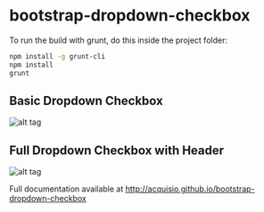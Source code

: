 bootstrap-dropdown-checkbox
===========================

To run the build with grunt, do this inside the project folder:

```bash
npm install -g grunt-cli
npm install
grunt
```

## Basic Dropdown Checkbox
![alt tag](http://acquisio.github.io/bootstrap-dropdown-checkbox/images/basic_dbc.png)

## Full Dropdown Checkbox with Header
![alt tag](http://acquisio.github.io/bootstrap-dropdown-checkbox/images/full_dbc.png)

Full documentation available at http://acquisio.github.io/bootstrap-dropdown-checkbox
